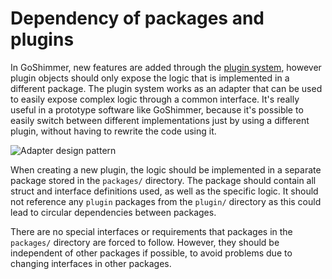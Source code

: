 # Dependency of packages and plugins
In GoShimmer, new features are added through the [plugin system](plugin.md), however plugin objects should only expose the logic that is implemented in a different package.
The plugin system works as an adapter that can be used to easily expose complex logic through a common interface. 
It's really useful in a prototype software like GoShimmer, because it's possible to easily switch between different implementations just by using a different plugin, without having to
rewrite the code using it. 

![Adapter design pattern](https://upload.wikimedia.org/wikipedia/commons/4/4e/Adapter_pattern.png "Adapter design pattern")

When creating a new plugin, the logic should be implemented in a separate package stored in the `packages/` directory. 
The package should contain all struct and interface definitions used, as well as the specific logic. 
It should not reference any `plugin` packages from the `plugin/` directory as this could lead to circular dependencies between packages.

There are no special interfaces or requirements that packages in the `packages/` directory are forced to follow. However, they should be independent of other packages if possible, 
to avoid problems due to changing interfaces in other packages.